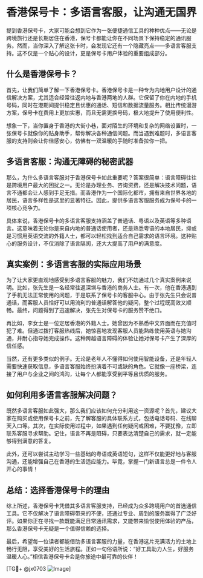 # 香港保号卡：多语言客服，让沟通无国界

提到香港保号卡，大家可能会想到它作为一张便捷通信工具的种种优点——无论是跨境旅行还是长期居住在香港，保号卡都能让你在不同场景下保持稳定的通讯服务。然而，当你深入了解这张卡时，会发现它还有一个隐藏亮点——多语言客服支持。这不仅是一个贴心的设计，更是保号卡用户体验的重要组成部分。

## 什么是香港保号卡？

首先，让我们简单了解一下香港保号卡。香港保号卡是一种专为内地用户设计的通信解决方案，尤其适合经常往返内地与香港两地的人群。它保留了你在内地的手机号码，同时在港期间提供稳定且优惠的通话、短信和数据流量服务。相比传统漫游方案，保号卡在费用上更加实惠，而且无需更换号码，极大地提升了使用便利性。

想象一下，当你置身于香港的大街小巷，面对陌生的环境和复杂的网络设置时，一张保号卡就像你的贴身助手，帮你解决各种通信问题。而当遇到难题时，多语言客服的支持则会让你倍感安心，仿佛有一双温暖的手随时准备拉你一把。

## 多语言客服：沟通无障碍的秘密武器

那么，为什么多语言客服对于香港保号卡如此重要呢？答案很简单：语言障碍往往是跨境用户最大的困扰之一。无论是办理业务、咨询资费，还是解决技术问题，语言不通都会让人感到手足无措。而香港作为一个国际化都市，拥有来自世界各地的居民，语言多样性是这里的显著特征。因此，提供多语言客服服务成为保号卡的一项核心竞争力。

具体来说，香港保号卡的多语言客服支持涵盖了普通话、粤语以及英语等多种语言。这意味着无论你是来自内地的普通话使用者，还是熟悉粤语的本地居民，抑或是习惯用英语交流的外籍人士，都可以轻松找到适合自己需求的语言环境。这种贴心的服务设计，不仅消除了语言隔阂，还大大提高了用户的满意度。

## 真实案例：多语言客服的实际应用场景

为了让大家更直观地感受到多语言客服的魅力，我们不妨通过几个真实案例来说明。比如，张先生是一名经常往返深圳与香港的商务人士。有一次，他在香港遇到了手机无法正常使用的问题，于是联系了保号卡的客服中心。由于张先生只会说普通话，而客服人员恰好可以用流利的普通话解答他的疑问，整个过程既高效又顺畅。最终，问题得到了迅速解决，张先生对保号卡的服务赞不绝口。

再比如，李女士是一位定居香港的外籍人士。她曾因为不熟悉中文界面而在充值时犯了难。但通过拨打客服热线后，她惊喜地发现客服人员能熟练使用英语与她沟通，并耐心指导她完成操作。这种跨越语言障碍的体验让她对保号卡产生了深厚的信任感。

当然，还有更多类似的例子。无论是老年人不懂得如何使用智能设备，还是年轻人需要快速获取信息，多语言客服始终扮演着不可或缺的角色。它就像一座桥梁，连接了用户与企业之间的鸿沟，让每个人都能享受到平等且优质的服务。

## 如何利用多语言客服解决问题？

既然多语言客服如此强大，那么我们应该如何充分利用这一资源呢？首先，建议大家在购买或使用保号卡之前，先了解客服的具体联系方式，包括电话号码、在线聊天入口等。其次，在实际使用过程中，如果遇到任何疑问或困难，不要犹豫，立即联系客服寻求帮助。记住，语言不再是阻碍，只要表达清楚自己的需求，就一定能够得到满意的答复。

此外，还可以尝试主动学习一些基础的粤语或英语短句，这样不仅能更好地与客服沟通，还能增强自己在香港的生活适应能力。毕竟，掌握一门新语言总是一件令人开心的事情！

## 总结：选择香港保号卡的理由

综上所述，香港保号卡凭借其多语言客服支持，已经成为众多跨境用户的首选通信工具。它不仅解决了语言障碍带来的不便，还通过专业、周到的服务赢得了广泛好评。如果你正在寻找一款既能满足日常通讯需求，又能带来愉悦使用体验的产品，那么香港保号卡无疑是一个值得信赖的选择。

最后，希望每一位读者都能借助多语言客服的力量，在香港这片充满活力的土地上畅行无阻，享受美好的生活旅程。正如一句俗语所说：“好工具助力人生，好服务温暖人心。”相信香港保号卡会是你旅途中最可靠的伙伴！

[TG💪+ @jx0703 ![Image](https://github.com/user-attachments/assets/dbca1d08-cadb-493c-b0ec-ad6f7a83f270)]